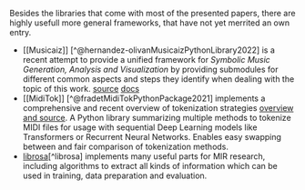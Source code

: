  
Besides the libraries that come with most of the presented papers, there are highly usefull more general frameworks, that have not yet merrited an own entry. 
- [[Musicaiz]] [^@hernandez-olivanMusicaizPythonLibrary2022] is a recent attempt to provide a unified framework for *Symbolic Music Generation, Analysis and Visualization* by providing submodules for different common aspects and steps they identify when dealing with the topic of this work.  [source](https://github.com/carlosholivan/musicaiz) [docs](https://carlosholivan.github.io/musicaiz/index.html)
- [[MidiTok]] [^@fradetMidiTokPythonPackage2021] implements a comprehensive and recent overview of tokenization strategies [overview and source](https://github.com/Natooz/MidiTok).  A Python library summarizing multiple methods to tokenize MIDI files for usage with sequential Deep Learning models like Transformers or Recurrent Neural Networks. Enables easy swapping between and fair comparison of tokenization methods.
- [librosa](https://librosa.org/)[^librosa] implements many useful parts for MIR research, including algorithms to extract all kinds of information which can be used in training, data preparation and evaluation.
